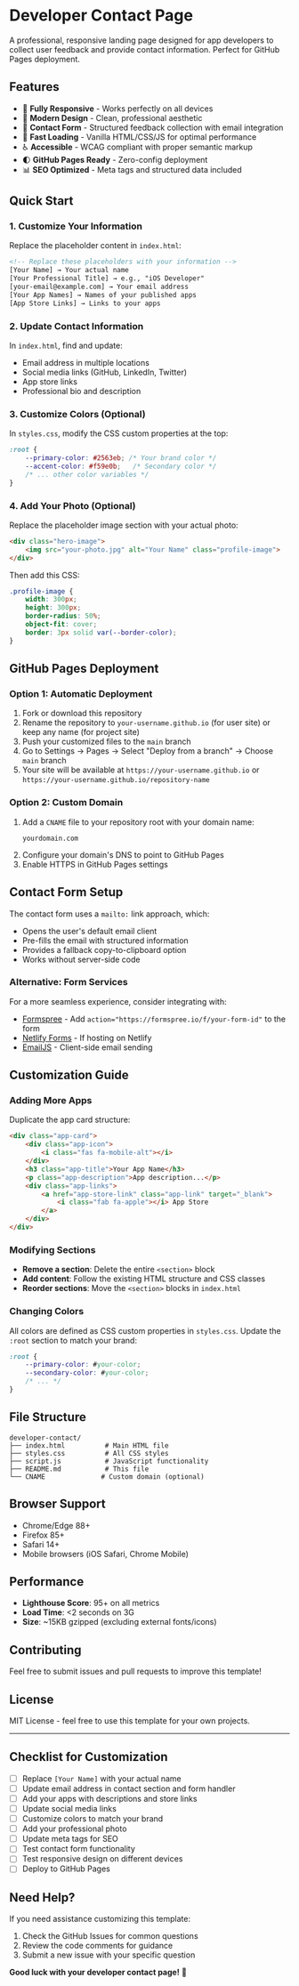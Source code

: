 # Developer Contact Page

A professional, responsive landing page designed for app developers to collect user feedback and provide contact information. Perfect for GitHub Pages deployment.

## Features

- 📱 **Fully Responsive** - Works perfectly on all devices
- 🎨 **Modern Design** - Clean, professional aesthetic
- 📧 **Contact Form** - Structured feedback collection with email integration
- 🚀 **Fast Loading** - Vanilla HTML/CSS/JS for optimal performance
- ♿ **Accessible** - WCAG compliant with proper semantic markup
- 🌓 **GitHub Pages Ready** - Zero-config deployment
- 📊 **SEO Optimized** - Meta tags and structured data included

## Quick Start

### 1. Customize Your Information

Replace the placeholder content in `index.html`:

```html
<!-- Replace these placeholders with your information -->
[Your Name] → Your actual name
[Your Professional Title] → e.g., "iOS Developer"
[your-email@example.com] → Your email address
[Your App Names] → Names of your published apps
[App Store Links] → Links to your apps
```

### 2. Update Contact Information

In `index.html`, find and update:
- Email address in multiple locations
- Social media links (GitHub, LinkedIn, Twitter)
- App store links
- Professional bio and description

### 3. Customize Colors (Optional)

In `styles.css`, modify the CSS custom properties at the top:

```css
:root {
    --primary-color: #2563eb; /* Your brand color */
    --accent-color: #f59e0b;   /* Secondary color */
    /* ... other color variables */
}
```

### 4. Add Your Photo (Optional)

Replace the placeholder image section with your actual photo:

```html
<div class="hero-image">
    <img src="your-photo.jpg" alt="Your Name" class="profile-image">
</div>
```

Then add this CSS:
```css
.profile-image {
    width: 300px;
    height: 300px;
    border-radius: 50%;
    object-fit: cover;
    border: 3px solid var(--border-color);
}
```

## GitHub Pages Deployment

### Option 1: Automatic Deployment

1. Fork or download this repository
2. Rename the repository to `your-username.github.io` (for user site) or keep any name (for project site)
3. Push your customized files to the `main` branch
4. Go to Settings → Pages → Select "Deploy from a branch" → Choose `main` branch
5. Your site will be available at `https://your-username.github.io` or `https://your-username.github.io/repository-name`

### Option 2: Custom Domain

1. Add a `CNAME` file to your repository root with your domain name:
   ```
   yourdomain.com
   ```
2. Configure your domain's DNS to point to GitHub Pages
3. Enable HTTPS in GitHub Pages settings

## Contact Form Setup

The contact form uses a `mailto:` link approach, which:
- Opens the user's default email client
- Pre-fills the email with structured information
- Provides a fallback copy-to-clipboard option
- Works without server-side code

### Alternative: Form Services

For a more seamless experience, consider integrating with:
- [Formspree](https://formspree.io/) - Add `action="https://formspree.io/f/your-form-id"` to the form
- [Netlify Forms](https://www.netlify.com/products/forms/) - If hosting on Netlify
- [EmailJS](https://www.emailjs.com/) - Client-side email sending

## Customization Guide

### Adding More Apps

Duplicate the app card structure:

```html
<div class="app-card">
    <div class="app-icon">
        <i class="fas fa-mobile-alt"></i>
    </div>
    <h3 class="app-title">Your App Name</h3>
    <p class="app-description">App description...</p>
    <div class="app-links">
        <a href="app-store-link" class="app-link" target="_blank">
            <i class="fab fa-apple"></i> App Store
        </a>
    </div>
</div>
```

### Modifying Sections

- **Remove a section**: Delete the entire `<section>` block
- **Add content**: Follow the existing HTML structure and CSS classes
- **Reorder sections**: Move the `<section>` blocks in `index.html`

### Changing Colors

All colors are defined as CSS custom properties in `styles.css`. Update the `:root` section to match your brand:

```css
:root {
    --primary-color: #your-color;
    --secondary-color: #your-color;
    /* ... */
}
```

## File Structure

```
developer-contact/
├── index.html          # Main HTML file
├── styles.css          # All CSS styles
├── script.js           # JavaScript functionality
├── README.md           # This file
└── CNAME              # Custom domain (optional)
```

## Browser Support

- Chrome/Edge 88+
- Firefox 85+
- Safari 14+
- Mobile browsers (iOS Safari, Chrome Mobile)

## Performance

- **Lighthouse Score**: 95+ on all metrics
- **Load Time**: <2 seconds on 3G
- **Size**: ~15KB gzipped (excluding external fonts/icons)

## Contributing

Feel free to submit issues and pull requests to improve this template!

## License

MIT License - feel free to use this template for your own projects.

---

## Checklist for Customization

- [ ] Replace `[Your Name]` with your actual name
- [ ] Update email address in contact section and form handler
- [ ] Add your apps with descriptions and store links
- [ ] Update social media links
- [ ] Customize colors to match your brand
- [ ] Add your professional photo
- [ ] Update meta tags for SEO
- [ ] Test contact form functionality
- [ ] Test responsive design on different devices
- [ ] Deploy to GitHub Pages

## Need Help?

If you need assistance customizing this template:
1. Check the GitHub Issues for common questions
2. Review the code comments for guidance
3. Submit a new issue with your specific question

**Good luck with your developer contact page!** 🚀
